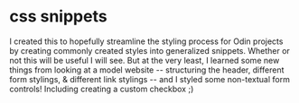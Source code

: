 # css snippets

I created this to hopefully streamline the styling process for Odin projects by creating commonly created styles into generalized snippets. Whether or not this will be useful I will see. But at the very least, I learned some new things from looking at a model website -- structuring the header, different form stylings, & different link stylings -- and I styled some non-textual form controls! Including creating a custom checkbox ;)

